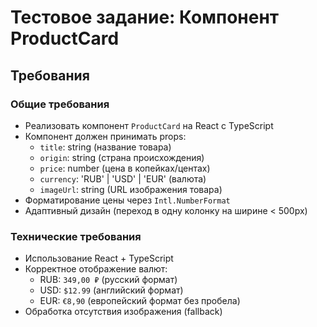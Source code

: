 # Тестовое задание: Компонент ProductCard

## Требования

### Общие требования
- Реализовать компонент `ProductCard` на React с TypeScript
- Компонент должен принимать props:
  - `title`: string (название товара)
  - `origin`: string (страна происхождения)
  - `price`: number (цена в копейках/центах)
  - `currency`: 'RUB' | 'USD' | 'EUR' (валюта)
  - `imageUrl`: string (URL изображения товара)
- Форматирование цены через `Intl.NumberFormat`
- Адаптивный дизайн (переход в одну колонку на ширине < 500px)

### Технические требования
- Использование React + TypeScript
- Корректное отображение валют:
  - RUB: `349,00 ₽` (русский формат)
  - USD: `$12.99` (английский формат)
  - EUR: `€8,90` (европейский формат без пробела)
- Обработка отсутствия изображения (fallback)

